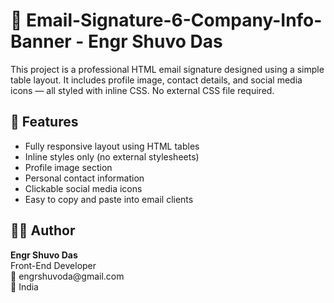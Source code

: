 <!-- README.md -->

<h1>📩 Email-Signature-6-Company-Info-Banner - Engr Shuvo Das</h1>

<p>This project is a professional HTML email signature designed using a simple table layout. It includes profile image, contact details, and social media icons — all styled with inline CSS. No external CSS file required.</p>

<h2>🔧 Features</h2>
<ul>
  <li>Fully responsive layout using HTML tables</li>
  <li>Inline styles only (no external stylesheets)</li>
  <li>Profile image section</li>
  <li>Personal contact information</li>
  <li>Clickable social media icons</li>
  <li>Easy to copy and paste into email clients</li>
</ul>

<h2>👨‍💻 Author</h2>
<p><strong>Engr Shuvo Das</strong><br>
Front-End Developer<br>
📧 engrshuvoda@gmail.com<br>
📍 India</p>
